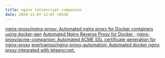 ```yaml
---
title: nginx letsencrypt companion
date: 2020-11-07 12:07 +0530
---
```


[nginx-proxy/nginx-proxy: Automated nginx proxy for Docker containers using docker-gen](https://github.com/nginx-proxy/nginx-proxy)
[Automated Nginx Reverse Proxy for Docker ·](http://jasonwilder.com/blog/2014/03/25/automated-nginx-reverse-proxy-for-docker/)
[nginx-proxy/acme-companion: Automated ACME SSL certificate generation for nginx-proxy](https://github.com/nginx-proxy/acme-companion)
[evertramos/nginx-proxy-automation: Automated docker nginx proxy integrated with letsencrypt.](https://github.com/evertramos/nginx-proxy-automation)